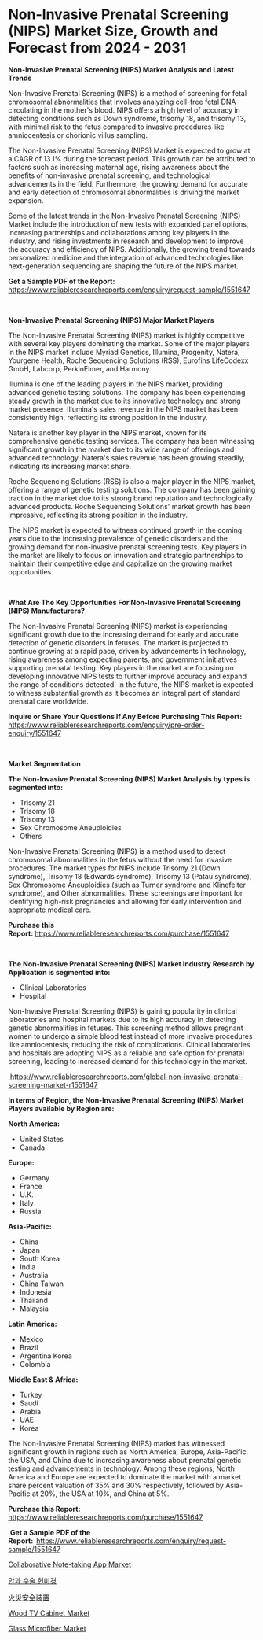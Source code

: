 <p><h1>Non-Invasive Prenatal Screening (NIPS) Market Size, Growth and Forecast from 2024 - 2031</h1></p><p><strong>Non-Invasive Prenatal Screening (NIPS) Market Analysis and Latest Trends</strong></p>
<p><p>Non-Invasive Prenatal Screening (NIPS) is a method of screening for fetal chromosomal abnormalities that involves analyzing cell-free fetal DNA circulating in the mother's blood. NIPS offers a high level of accuracy in detecting conditions such as Down syndrome, trisomy 18, and trisomy 13, with minimal risk to the fetus compared to invasive procedures like amniocentesis or chorionic villus sampling.</p><p>The Non-Invasive Prenatal Screening (NIPS) Market is expected to grow at a CAGR of 13.1% during the forecast period. This growth can be attributed to factors such as increasing maternal age, rising awareness about the benefits of non-invasive prenatal screening, and technological advancements in the field. Furthermore, the growing demand for accurate and early detection of chromosomal abnormalities is driving the market expansion.</p><p>Some of the latest trends in the Non-Invasive Prenatal Screening (NIPS) Market include the introduction of new tests with expanded panel options, increasing partnerships and collaborations among key players in the industry, and rising investments in research and development to improve the accuracy and efficiency of NIPS. Additionally, the growing trend towards personalized medicine and the integration of advanced technologies like next-generation sequencing are shaping the future of the NIPS market.</p></p>
<p><strong>Get a Sample PDF of the Report:&nbsp;</strong> <a href="https://www.reliableresearchreports.com/enquiry/request-sample/1551647">https://www.reliableresearchreports.com/enquiry/request-sample/1551647</a></p>
<p>&nbsp;</p>
<p><strong>Non-Invasive Prenatal Screening (NIPS) Major Market Players</strong></p>
<p><p>The Non-Invasive Prenatal Screening (NIPS) market is highly competitive with several key players dominating the market. Some of the major players in the NIPS market include Myriad Genetics, Illumina, Progenity, Natera, Yourgene Health, Roche Sequencing Solutions (RSS), Eurofins LifeCodexx GmbH, Labcorp, PerkinElmer, and Harmony.</p><p>Illumina is one of the leading players in the NIPS market, providing advanced genetic testing solutions. The company has been experiencing steady growth in the market due to its innovative technology and strong market presence. Illumina's sales revenue in the NIPS market has been consistently high, reflecting its strong position in the industry.</p><p>Natera is another key player in the NIPS market, known for its comprehensive genetic testing services. The company has been witnessing significant growth in the market due to its wide range of offerings and advanced technology. Natera's sales revenue has been growing steadily, indicating its increasing market share.</p><p>Roche Sequencing Solutions (RSS) is also a major player in the NIPS market, offering a range of genetic testing solutions. The company has been gaining traction in the market due to its strong brand reputation and technologically advanced products. Roche Sequencing Solutions' market growth has been impressive, reflecting its strong position in the industry.</p><p>The NIPS market is expected to witness continued growth in the coming years due to the increasing prevalence of genetic disorders and the growing demand for non-invasive prenatal screening tests. Key players in the market are likely to focus on innovation and strategic partnerships to maintain their competitive edge and capitalize on the growing market opportunities.</p></p>
<p>&nbsp;</p>
<p><strong>What Are The Key Opportunities For Non-Invasive Prenatal Screening (NIPS) Manufacturers?</strong></p>
<p><p>The Non-Invasive Prenatal Screening (NIPS) market is experiencing significant growth due to the increasing demand for early and accurate detection of genetic disorders in fetuses. The market is projected to continue growing at a rapid pace, driven by advancements in technology, rising awareness among expecting parents, and government initiatives supporting prenatal testing. Key players in the market are focusing on developing innovative NIPS tests to further improve accuracy and expand the range of conditions detected. In the future, the NIPS market is expected to witness substantial growth as it becomes an integral part of standard prenatal care worldwide.</p></p>
<p><strong>Inquire or Share Your Questions If Any Before Purchasing This Report:</strong> <a href="https://www.reliableresearchreports.com/enquiry/pre-order-enquiry/1551647">https://www.reliableresearchreports.com/enquiry/pre-order-enquiry/1551647</a></p>
<p>&nbsp;</p>
<p><strong>Market Segmentation</strong></p>
<p><strong>The Non-Invasive Prenatal Screening (NIPS) Market Analysis by types is segmented into:</strong></p>
<p><ul><li>Trisomy 21</li><li>Trisomy 18</li><li>Trisomy 13</li><li>Sex Chromosome Aneuploidies</li><li>Others</li></ul></p>
<p><p>Non-Invasive Prenatal Screening (NIPS) is a method used to detect chromosomal abnormalities in the fetus without the need for invasive procedures. The market types for NIPS include Trisomy 21 (Down syndrome), Trisomy 18 (Edwards syndrome), Trisomy 13 (Patau syndrome), Sex Chromosome Aneuploidies (such as Turner syndrome and Klinefelter syndrome), and Other abnormalities. These screenings are important for identifying high-risk pregnancies and allowing for early intervention and appropriate medical care.</p></p>
<p><strong>Purchase this Report:&nbsp;</strong><a href="https://www.reliableresearchreports.com/purchase/1551647">https://www.reliableresearchreports.com/purchase/1551647</a></p>
<p>&nbsp;</p>
<p><strong>The Non-Invasive Prenatal Screening (NIPS) Market Industry Research by Application is segmented into:</strong></p>
<p><ul><li>Clinical Laboratories</li><li>Hospital</li></ul></p>
<p><p>Non-Invasive Prenatal Screening (NIPS) is gaining popularity in clinical laboratories and hospital markets due to its high accuracy in detecting genetic abnormalities in fetuses. This screening method allows pregnant women to undergo a simple blood test instead of more invasive procedures like amniocentesis, reducing the risk of complications. Clinical laboratories and hospitals are adopting NIPS as a reliable and safe option for prenatal screening, leading to increased demand for this technology in the market.</p></p>
<p><a href="https://www.reliableresearchreports.com/global-non-invasive-prenatal-screening-market-r1551647">&nbsp;https://www.reliableresearchreports.com/global-non-invasive-prenatal-screening-market-r1551647</a></p>
<p><strong>In terms of Region, the Non-Invasive Prenatal Screening (NIPS) Market Players available by Region are:</strong></p>
<p>
    <p> <strong> North America: </strong>
        <ul>
            <li>United States</li>
            <li>Canada</li>
        </ul>
        </p> 
    <p> <strong> Europe: </strong>
        <ul>
            <li>Germany</li>
            <li>France</li>
            <li>U.K.</li>
            <li>Italy</li>
            <li>Russia</li>
        </ul>
        </p> 
    <p> <strong> Asia-Pacific: </strong>
        <ul>
            <li>China</li>
            <li>Japan</li>
            <li>South Korea</li>
            <li>India</li>
            <li>Australia</li>
            <li>China Taiwan</li>
            <li>Indonesia</li>
            <li>Thailand</li>
            <li>Malaysia</li>
        </ul>
        </p> 
    <p> <strong> Latin America: </strong>
        <ul>
            <li>Mexico</li>
            <li>Brazil</li>
            <li>Argentina Korea</li>
            <li>Colombia</li>
        </ul>
        </p> 
    <p> <strong> Middle East & Africa: </strong>
        <ul>
            <li>Turkey</li>
            <li>Saudi</li>
            <li>Arabia</li>
            <li>UAE</li>
            <li>Korea</li>
        </ul>
    </p>
    </p>
<p><p>The Non-Invasive Prenatal Screening (NIPS) market has witnessed significant growth in regions such as North America, Europe, Asia-Pacific, the USA, and China due to increasing awareness about prenatal genetic testing and advancements in technology. Among these regions, North America and Europe are expected to dominate the market with a market share percent valuation of 35% and 30% respectively, followed by Asia-Pacific at 20%, the USA at 10%, and China at 5%.</p></p>
<p><strong>Purchase this Report: </strong><a href="https://www.reliableresearchreports.com/purchase/1551647">https://www.reliableresearchreports.com/purchase/1551647</a></p>
<p>&nbsp;<strong>Get a Sample PDF of the Report:&nbsp;&nbsp;</strong><a href="https://www.reliableresearchreports.com/enquiry/request-sample/1551647">https://www.reliableresearchreports.com/enquiry/request-sample/1551647</a></p>
<p><strong></strong></p>
<p><p><a href="https://github.com/IzaiahBartell/Market-Research-Report-List-1/blob/main/collaborative-note-taking-app-market.md">Collaborative Note-taking App Market</a></p><p><a href="https://github.com/giancarlo642004/Market-Research-Report-List-1/blob/main/971841560960.md">안과 수술 현미경</a></p><p><a href="https://github.com/VinceMarvin1/Market-Research-Report-List-1/blob/main/838189261756.md">火災安全装置</a></p><p><a href="https://issuu.com/reportprime-2/docs/wood-tv-cabinet-market-size-2030.pptx">Wood TV Cabinet Market</a></p><p><a href="https://www.linkedin.com/pulse/glass-microfiber-market-comprehensive-report-its-share-amp-qcixf?trackingId=IlYi9rJUQTUtrNuYzdsuMg%3D%3D">Glass Microfiber Market</a></p></p>